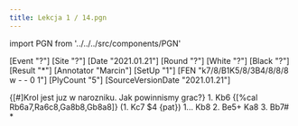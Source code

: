 ```yaml
---
title: Lekcja 1 / 14.pgn
---
```


import PGN from '../../../src/components/PGN'

<PGN>
﻿[Event "?"]
[Site "?"]
[Date "2021.01.21"]
[Round "?"]
[White "?"]
[Black "?"]
[Result "*"]
[Annotator "Marcin"]
[SetUp "1"]
[FEN "k7/8/B1K5/8/3B4/8/8/8 w - - 0 1"]
[PlyCount "5"]
[SourceVersionDate "2021.01.21"]

{[#]Krol jest juz w narozniku. Jak powinnismy grac?} 1. Kb6 {[%cal Rb6a7,Ra6c8,Ga8b8,Gb8a8]} (1. Kc7 $4 {pat}) 1... Kb8 2. Be5+ Ka8 3. Bb7# *


</PGN>
